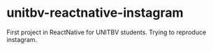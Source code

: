 # unitbv-reactnative-instagram
First project in ReactNative for UNITBV students. Trying to reproduce instagram.
